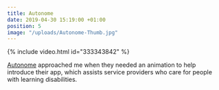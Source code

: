 ```yaml
---
title: Autonome
date: 2019-04-30 15:19:00 +01:00
position: 5
image: "/uploads/Autonome-Thumb.jpg"
---
```


{% include video.html id="333343842" %}

[Autonome](https://www.autono.me.uk/) approached me when they needed an animation to help introduce their app, which assists service providers who care for people with learning disabilities.